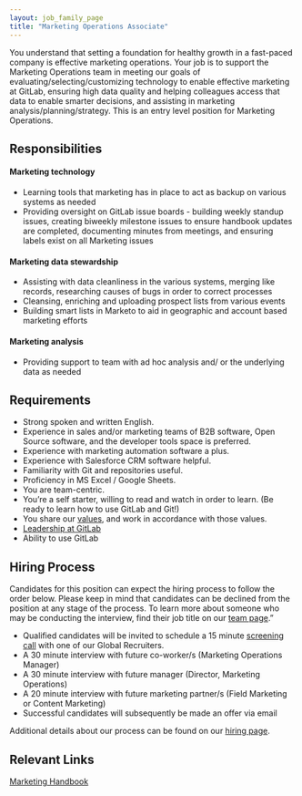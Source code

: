 ```yaml
---
layout: job_family_page
title: "Marketing Operations Associate"
---
```

You understand that setting a foundation for healthy growth in a fast-paced company is effective marketing operations. Your job is to support the Marketing Operations team in meeting our goals of evaluating/selecting/customizing technology to enable effective marketing at GitLab, ensuring high data quality and helping colleagues access that data to enable smarter decisions, and assisting in marketing analysis/planning/strategy. This is an entry level position for Marketing Operations.

## Responsibilities

#### Marketing technology

- Learning tools that marketing has in place to act as backup on various systems as needed
- Providing oversight on GitLab issue boards - building weekly standup issues, creating biweekly milestone issues to ensure handbook updates are completed, documenting minutes from meetings, and ensuring labels exist on all Marketing issues

#### Marketing data stewardship

- Assisting with data cleanliness in the various systems, merging like records, researching causes of bugs in order to correct processes
- Cleansing, enriching and uploading prospect lists from various events
- Building smart lists in Marketo to aid in geographic and account based marketing efforts

#### Marketing analysis

- Providing support to team with ad hoc analysis and/ or the underlying data as needed

## Requirements

- Strong spoken and written English.
- Experience in sales and/or marketing teams of B2B software, Open Source software, and the developer tools space is preferred.
- Experience with marketing automation software a plus.
- Experience with Salesforce CRM software helpful.
- Familiarity with Git and repositories useful.
- Proficiency in MS Excel / Google Sheets.
- You are team-centric.
- You’re a self starter, willing to read and watch in order to learn. (Be ready to learn how to use GitLab and Git!)
- You share our [values](https://about.gitlab.com/handbook/values/), and work in accordance with those values.
- [Leadership at GitLab](https://about.gitlab.com/company/team/structure/#management-group)
- Ability to use GitLab

## Hiring Process

Candidates for this position can expect the hiring process to follow the order below. Please keep in mind that candidates can be declined from the position at any stage of the process. To learn more about someone who may be conducting the interview, find their job title on our [team page](https://about.gitlab.com/company/team/).”
- Qualified candidates will be invited to schedule a 15 minute [screening call](https://about.gitlab.com/handbook/hiring/interviewing/#conducting-a-screening-call) with one of our Global Recruiters.
- A 30 minute interview with future co-worker/s (Marketing Operations Manager)
- A 30 minute interview with future manager (Director, Marketing Operations)
- A 20 minute interview with future marketing partner/s (Field Marketing or Content Marketing)
- Successful candidates will subsequently be made an offer via email

Additional details about our process can be found on our [hiring page](https://about.gitlab.com/handbook/hiring/).

## Relevant Links

[Marketing Handbook](https://about.gitlab.com/handbook/marketing/)
